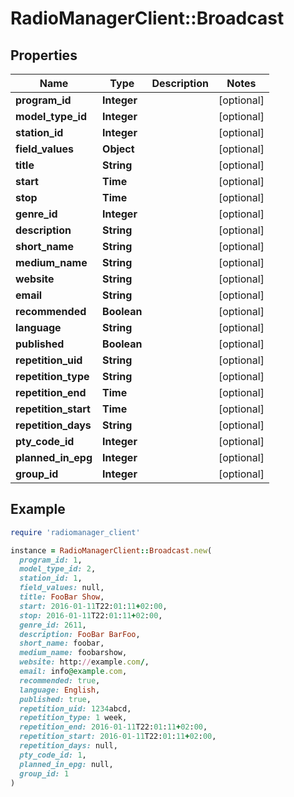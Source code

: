 # RadioManagerClient::Broadcast

## Properties

| Name | Type | Description | Notes |
| ---- | ---- | ----------- | ----- |
| **program_id** | **Integer** |  | [optional] |
| **model_type_id** | **Integer** |  | [optional] |
| **station_id** | **Integer** |  | [optional] |
| **field_values** | **Object** |  | [optional] |
| **title** | **String** |  | [optional] |
| **start** | **Time** |  | [optional] |
| **stop** | **Time** |  | [optional] |
| **genre_id** | **Integer** |  | [optional] |
| **description** | **String** |  | [optional] |
| **short_name** | **String** |  | [optional] |
| **medium_name** | **String** |  | [optional] |
| **website** | **String** |  | [optional] |
| **email** | **String** |  | [optional] |
| **recommended** | **Boolean** |  | [optional] |
| **language** | **String** |  | [optional] |
| **published** | **Boolean** |  | [optional] |
| **repetition_uid** | **String** |  | [optional] |
| **repetition_type** | **String** |  | [optional] |
| **repetition_end** | **Time** |  | [optional] |
| **repetition_start** | **Time** |  | [optional] |
| **repetition_days** | **String** |  | [optional] |
| **pty_code_id** | **Integer** |  | [optional] |
| **planned_in_epg** | **Integer** |  | [optional] |
| **group_id** | **Integer** |  | [optional] |

## Example

```ruby
require 'radiomanager_client'

instance = RadioManagerClient::Broadcast.new(
  program_id: 1,
  model_type_id: 2,
  station_id: 1,
  field_values: null,
  title: FooBar Show,
  start: 2016-01-11T22:01:11+02:00,
  stop: 2016-01-11T22:01:11+02:00,
  genre_id: 2611,
  description: FooBar BarFoo,
  short_name: foobar,
  medium_name: foobarshow,
  website: http://example.com/,
  email: info@example.com,
  recommended: true,
  language: English,
  published: true,
  repetition_uid: 1234abcd,
  repetition_type: 1 week,
  repetition_end: 2016-01-11T22:01:11+02:00,
  repetition_start: 2016-01-11T22:01:11+02:00,
  repetition_days: null,
  pty_code_id: 1,
  planned_in_epg: null,
  group_id: 1
)
```

